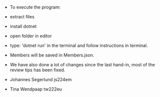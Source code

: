 * To execute the program:
* extract files
* install dotnet 
* open folder in editor
* type: 'dotnet run' in the terminal and follow instructions in terminal.

* Members will be saved in Members.json.
* We have also done a lot of changes since the last hand-in, most of the review tips has been fixed.

* Johannes Segerlund js224em
* Tina Wendpaap tw222eu


